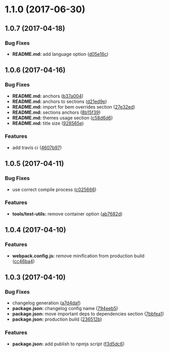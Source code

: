 <a name="1.1.0"></a>
# 1.1.0 (2017-06-30)



<a name="1.0.7"></a>
## 1.0.7 (2017-04-18)


### Bug Fixes

* **README.md:** add language option ([d05e16c](https://github.com/alfa-laboratory/cn-decorator/commit/d05e16c))



<a name="1.0.6"></a>
## 1.0.6 (2017-04-16)


### Bug Fixes

* **README.md:** anchors ([b37a004](https://github.com/alfa-laboratory/cn-decorator/commit/b37a004))
* **README.md:** anchors to sections ([d21ed9e](https://github.com/alfa-laboratory/cn-decorator/commit/d21ed9e))
* **README.md:** import for bem overrides section ([27e32ed](https://github.com/alfa-laboratory/cn-decorator/commit/27e32ed))
* **README.md:** sections anchors ([8b15f39](https://github.com/alfa-laboratory/cn-decorator/commit/8b15f39))
* **README.md:** themes usage section ([c58d6d6](https://github.com/alfa-laboratory/cn-decorator/commit/c58d6d6))
* **README.md:** title size ([928565e](https://github.com/alfa-laboratory/cn-decorator/commit/928565e))


### Features

* add travis ci ([4607b97](https://github.com/alfa-laboratory/cn-decorator/commit/4607b97))



<a name="1.0.5"></a>
## 1.0.5 (2017-04-11)


### Bug Fixes

* use correct compile process ([c025666](https://github.com/alfa-laboratory/cn-decorator/commit/c025666))


### Features

* **tools/test-utils:** remove container option ([ab7682d](https://github.com/alfa-laboratory/cn-decorator/commit/ab7682d))



<a name="1.0.4"></a>
## 1.0.4 (2017-04-10)


### Features

* **webpack.config.js:** remove minification from production build ([cc46ba4](https://github.com/alfa-laboratory/cn-decorator/commit/cc46ba4))



<a name="1.0.3"></a>
## 1.0.3 (2017-04-10)


### Bug Fixes

* changelog generation ([a7d4daf](https://github.com/alfa-laboratory/cn-decorator/commit/a7d4daf))
* **package.json:** changelog config name ([794eeb5](https://github.com/alfa-laboratory/cn-decorator/commit/794eeb5))
* **package.json:** move important deps to dependencies section ([7bbfea1](https://github.com/alfa-laboratory/cn-decorator/commit/7bbfea1))
* **package.json:** production build ([236512b](https://github.com/alfa-laboratory/cn-decorator/commit/236512b))


### Features

* **package.json:** add publish to npmjs script ([f3d5dc6](https://github.com/alfa-laboratory/cn-decorator/commit/f3d5dc6))



